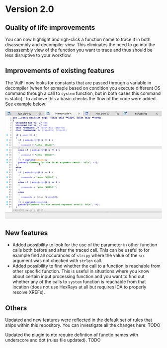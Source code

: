 # Version 2.0

## Quality of life improvements

You can now highlight and righ-click a function name to trace it in both disassembly and decompiler view. This eliminates the need to go into the dissassembly view of the function you want to trace and thus should be less disruptive to your workflow.

## Improvements of existing features

The VulFi now looks for constants that are passed through a variable in decompiler (when for exmaple based on condition you execute different OS command through a call to `system` function, but in both cases this command is static). To achieve this a basic checks the flow of the code were added. See example below:

![basic](./img/better_const.gif)


## New features

* Added possibility to look for the use of the parameter in other function calls both before and after the traced call. This can be useful to for example find all occurances of `strcpy` where the value of the `src` argument was not checked with `strlen` call.
* Added possibility to find whether the call to a function is reachable from other specific function. This is useful in situations where you know about certain input processing function and you want to find out whether any of the calls to `system` function is reachable from that location (does not use HexRays at all but requires IDA to properly resolve XREFs).

## Others

Updated and new features were reflected in the default set of rules that ships within this repository. You can investigate all the changes here: TODO

Updated the plugin to nto require defintion of functio names with underscore and dot (rules file updated). TODO